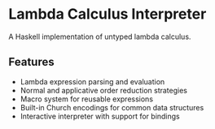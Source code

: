 # Lambda Calculus Interpreter

A Haskell implementation of untyped lambda calculus.

## Features

- Lambda expression parsing and evaluation
- Normal and applicative order reduction strategies
- Macro system for reusable expressions
- Built-in Church encodings for common data structures
- Interactive interpreter with support for bindings
